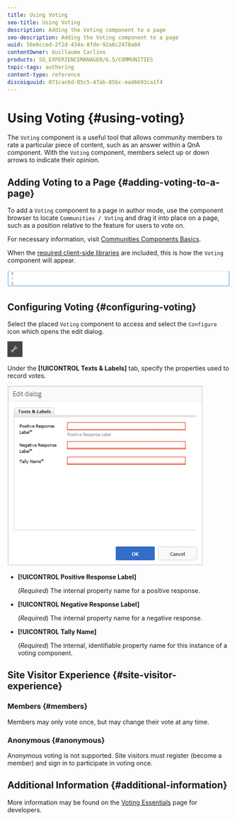 ```yaml
---
title: Using Voting
seo-title: Using Voting
description: Adding the Voting component to a page
seo-description: Adding the Voting component to a page
uuid: 56e6cced-2f2d-434a-8fde-92a6c2478a04
contentOwner: Guillaume Carlino
products: SG_EXPERIENCEMANAGER/6.5/COMMUNITIES
topic-tags: authoring
content-type: reference
discoiquuid: 071cac6d-05c5-47ab-85bc-ead6693ca1f4
---
```


# Using Voting {#using-voting}

The `Voting` component is a useful tool that allows community members to rate a particular piece of content, such as an answer within a QnA component. With the `Voting` component, members select up or down arrows to indicate their opinion.

## Adding Voting to a Page {#adding-voting-to-a-page}

To add a `Voting` component to a page in author mode, use the component browser to locate `Communities / Voting` and drag it into place on a page, such as a position relative to the feature for users to vote on.

For necessary information, visit [Communities Components Basics](basics.md).

When the [required client-side libraries](essentials-voting.md#essentials-for-client-side) are included, this is how the `Voting` component will appear.

![voting-component](assets/voting-component.png)

## Configuring Voting {#configuring-voting}

Select the placed `Voting` component to access and select the `Configure` icon which opens the edit dialog.

![configure](assets/configure-new.png)

Under the **[!UICONTROL Texts & Labels]** tab, specify the properties used to record votes.

![voting-label](assets/voting-label.png)

* **[!UICONTROL Positive Response Label]**
  
  (*Required*) The internal property name for a positive response.

* **[!UICONTROL Negative Response Label]**
  
  (*Required*) The internal property name for a negative response.

* **[!UICONTROL Tally Name]**
  
  (*Required*) The internal, identifiable property name for this instance of a voting component.

## Site Visitor Experience {#site-visitor-experience}

### Members {#members}

Members may only vote once, but may change their vote at any time.

### Anonymous {#anonymous}

Anonymous voting is not supported. Site visitors must register (become a member) and sign in to participate in voting once.

## Additional Information {#additional-information}

More information may be found on the [Voting Essentials](essentials-voting.md) page for developers.
